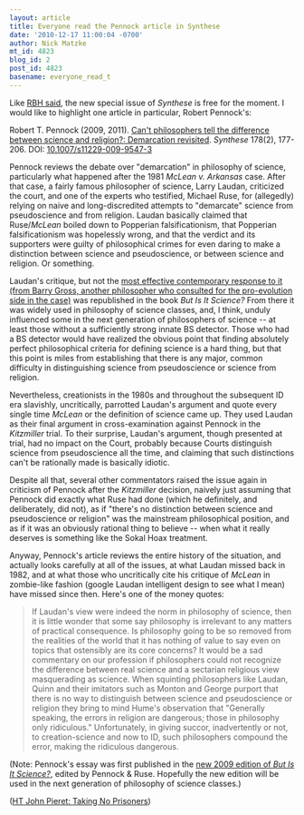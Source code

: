 ```yaml
---
layout: article
title: Everyone read the Pennock article in Synthese
date: '2010-12-17 11:00:04 -0700'
author: Nick Matzke
mt_id: 4823
blog_id: 2
post_id: 4823
basename: everyone_read_t
---
```

Like [RBH said](http://pandasthumb.org/archives/2010/12/synthese-issue.html), the new special issue of _Synthese_ is free for the moment.  I would like to highlight one article in particular, Robert Pennock's:

Robert T. Pennock (2009, 2011). [Can't philosophers tell the difference between science and religion?: Demarcation revisited](http://dx.doi.org/10.1007/s11229-009-9547-3). _Synthese_ 178(2), 177-206. DOI: [10.1007/s11229-009-9547-3](http://dx.doi.org/10.1007/s11229-009-9547-3)

Pennock reviews the debate over "demarcation" in philosophy of science, particularly what happened after the 1981 _McLean v. Arkansas_ case.  After that case, a fairly famous philosopher of science, Larry Laudan, criticized the court, and one of the experts who testified, Michael Ruse, for (allegedly) relying on naive and long-discredited attempts to "demarcate" science from pseudoscience and from religion.  Laudan basically claimed that Ruse/_McLean_ boiled down to Popperian falsificationism, that Popperian falsificationism was hopelessly wrong, and that the verdict and its supporters were guilty of philosophical crimes for even daring to make a distinction between science and pseudoscience, or between science and religion.  Or something.

Laudan's critique, but not the [most effective contemporary response to it (from Barry Gross, another philosopher who consulted for the pro-evolution side in the case)](http://www.jstor.org/stable/689247) was republished in the book _But Is It Science?_  From there it was widely used in philosophy of science classes, and, I think, unduly influenced some in the next generation of philosophers of science -- at least those without a sufficiently strong innate BS detector.  Those who had a BS detector would have realized the obvious point that finding absolutely perfect philosophical criteria for defining science is a hard thing, but that this point is miles from establishing that there is any major, common difficulty in distinguishing science from pseudoscience or science from religion.

Nevertheless, creationists in the 1980s and throughout the subsequent ID era slavishly, uncritically, parrotted Laudan's argument and quote every single time _McLean_ or the definition of science came up.  They used Laudan as their final argument in cross-examination against Pennock in the _Kitzmiller_ trial.  To their surprise, Laudan's argument, though presented at trial, had no impact on the Court, probably because Courts distinguish science from pseudoscience all the time, and claiming that such distinctions can't be rationally made is basically idiotic.

Despite all that, several other commentators raised the issue again in criticism of Pennock after the _Kitzmiller_ decision, naively just assuming that Pennock did exactly what Ruse had done (which he definitely, and deliberately, did not), as if "there's no distinction between science and pseudoscience or religion" was the mainstream philosophical position, and as if it was an obviously rational thing to believe -- when what it really deserves is something like the Sokal Hoax treatment.

Anyway, Pennock's article reviews the entire history of the situation, and actually looks carefully at all of the issues, at what Laudan missed back in 1982, and at what those who uncritically cite his critique of _McLean_ in zombie-like fashion (google Laudan intelligent design to see what I mean) have missed since then.  Here's one of the money quotes:

> If Laudan's view were indeed the norm in philosophy of science, then it is little wonder that some say philosophy is irrelevant to any matters of practical consequence. Is philosophy going to be so removed from the realities of the world that it has nothing of value to say even on topics that ostensibly are its core concerns? It would be a sad commentary on our profession if philosophers could not recognize the difference between real science and a sectarian religious view masquerading as science. When squinting philosophers like Laudan, Quinn and their imitators such as Monton and George purport that there is no way to distinguish between science and pseudoscience or religion they bring to mind Hume's observation that "Generally speaking, the errors in religion are dangerous; those in philosophy only ridiculous." Unfortunately, in giving succor, inadvertently or not, to creation-science and now to ID, such philosophers compound the error, making the ridiculous dangerous.

(Note: Pennock's essay was first published in the [new 2009 edition of _But Is It Science?_](http://www.amazon.com/gp/product/1591025826/), edited by Pennock & Ruse.  Hopefully the new edition will be used in the next generation of philosophy of science classes.)

([HT John Pieret: Taking No Prisoners](http://dododreams.blogspot.com/2010/12/taking-no-prisoners.html))
